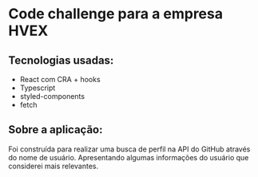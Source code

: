 # Code challenge para a empresa HVEX

## Tecnologias usadas:

- React com CRA + hooks
- Typescript
- styled-components
- fetch

## Sobre a aplicação:

Foi construída para realizar uma busca de perfil na API do GitHub através do nome de usuário. Apresentando algumas informações do usuário que considerei mais relevantes.

